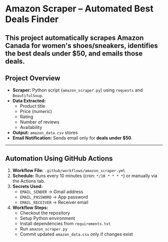 # Amazon Scraper – Automated Best Deals Finder

This project automatically scrapes Amazon Canada for **women's shoes/sneakers**, identifies the best deals under $50, and emails those deals. 
---

## **Project Overview**

- **Scraper:** Python script (`amazon_scraper.py`) using `requests` and `BeautifulSoup`.
- **Data Extracted:**
  - Product title
  - Price (numeric)
  - Rating
  - Number of reviews
  - Availability
- **Output:** `amazon_data.csv` stores 
- **Email Notification:** Sends email only for **deals under $50**.

---

## **Automation Using GitHub Actions**

1. **Workflow File:** `.github/workflows/amazon_scraper.yml`
2. **Schedule:** Runs every 10 minutes (cron: `*/10 * * * *`) or manually via the Actions tab.
3. **Secrets Used:**
   - `EMAIL_SENDER` → Gmail address
   - `EMAIL_PASSWORD` → App password
   - `EMAIL_RECEIVER` → Receiver email
4. **Workflow Steps:**
   - Checkout the repository
   - Setup Python environment
   - Install dependencies from `requirements.txt`
   - Run `amazon_scraper.py`
   - Commit updated `amazon_data.csv` only if changes exist

